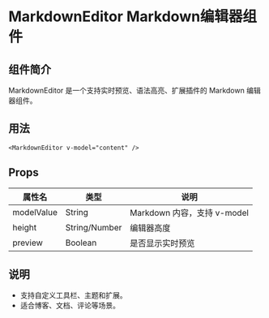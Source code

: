 # MarkdownEditor Markdown编辑器组件

## 组件简介
MarkdownEditor 是一个支持实时预览、语法高亮、扩展插件的 Markdown 编辑器组件。

## 用法
```vue
<MarkdownEditor v-model="content" />
```

## Props
| 属性名 | 类型 | 说明 |
| ------ | ---- | ---- |
| modelValue | String | Markdown 内容，支持 v-model |
| height | String/Number | 编辑器高度 |
| preview | Boolean | 是否显示实时预览 |

## 说明
- 支持自定义工具栏、主题和扩展。
- 适合博客、文档、评论等场景。 